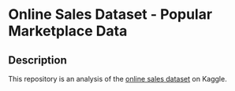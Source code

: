 # Online Sales Dataset - Popular Marketplace Data
## Description
This repository is an analysis of the [online sales dataset](https://www.kaggle.com/datasets/shreyanshverma27/online-sales-dataset-popular-marketplace-data) on Kaggle.